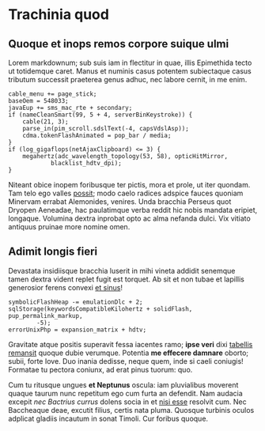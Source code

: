 # Trachinia quod

## Quoque et inops remos corpore suique ulmi

Lorem markdownum; sub suis iam in flectitur in quae, illis Epimethida tecto ut
totidemque caret. Manus et numinis casus potentem subiectaque casus tributum
successit praeterea genus adhuc, nec labore cernit, in me enim.

    cable_menu += page_stick;
    baseOem = 548033;
    javaEup += sms_mac_rte + secondary;
    if (nameCleanSmart(99, 5 + 4, serverBinKeystroke)) {
        cable(21, 3);
        parse_in(pim_scroll.sdslText(-4, capsVdslAsp));
        cdma.tokenFlashAnimated = pop_bar / media;
    }
    if (log_gigaflops(netAjaxClipboard) <= 3) {
        megahertz(adc_wavelength_topology(53, 58), opticHitMirror,
                blacklist_hdtv_dpi);
    }

Niteant obice inopem foribusque ter pictis, mora et prole, ut iter quondam. Tam
telo ego valles [possit](http://www.in.net/); modo caelo radices adspice fauces
quoniam Minervam errabat Alemonides, venires. Unda bracchia Perseus quot Dryopen
Aeneadae, hac paulatimque verba reddit hic nobis mandata eripiet, longaque.
Volumina dextra inprobat opto ac alma nefanda dulci. Vix vitiato antiquus
pruinae more nomine omen.

## Adimit longis fieri

Devastata insidiisque bracchia luserit in mihi vineta addidit senemque tamen
dextra vident replet fugit est torquet. Ab sit et non tubae et lapillis
generosior ferens convexi [et sinus](http://atde.org/hic.php)!

    symbolicFlashHeap -= emulationDlc + 2;
    sqlStorage(keywordsCompatibleKilohertz + solidFlash, pup_permalink_markup,
            -5);
    errorUnixPhp = expansion_matrix + hdtv;

Gravitate atque positis superavit fessa iacentes ramo; **ipse veri** dixi
[tabellis remansit](http://sunt-et.org/inde) quoque dubie verumque. Potentia
**me effecere damnare** oborto; subii, forte Iove. Duo inania dedisse, neque
quem, inde si caeli coniugis! Formatae tu pectora coniunx, ad erat pinus tuorum:
quo.

Cum tu ritusque ungues **et Neptunus** oscula: iam pluvialibus moverent quaque
taurum nunc repetitum ego cum furta an defendit. Nam audacia excepit *nec
Bactrius currus* dolens socia in et [nisi esse](http://crinem.net/est.php)
resolvit cum. Nec Baccheaque deae, excutit filius, certis nata pluma. Quosque
turbinis oculos adplicat gladiis incautum in sonat Timoli. Cur foribus quoque.
